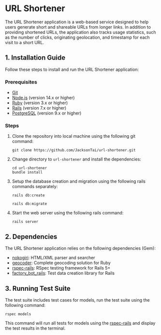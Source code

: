 # **URL Shortener**
The URL Shortener application is a web-based service designed to help users generate short and shareable URLs from longer links. In addition to providing shortened URLs, the application also tracks usage statistics, such as the number of clicks, originating geolocation, and timestamp for each visit to a short URL.

## **1. Installation Guide**
Follow these steps to install and run the URL Shortener application:
### Prerequisites
- [Git](https://git-scm.com/)
- [Node.js](https://nodejs.org/en) (version 14.x or higher)
- [Ruby](https://www.ruby-lang.org/en/) (version 3.x or higher)
- [Rails](https://rubyonrails.org/) (version 7.x or higher)
- [PostgreSQL](https://www.postgresql.org/) (version 9.x or higher)

### Steps
1. Clone the repository into local machine using the following git command:
    ```
    git clone https://github.com/JacksonTai/url-shortener.git
    ```

2. Change directory to `url-shortener` and install the dependencies:
    ```
    cd url-shortener
    bundle install
    ```

3. Setup the database creation and migration using the following rails commands separately:
    ```
    rails db:create
    ```

    ```
    rails db:migrate
    ```

4. Start the web server using the following rails command:
    ```
    rails server
    ```

## **2. Dependencies**
The URL Shortener application relies on the following dependencies (Gem):
- [nokogiri](https://github.com/sparklemotion/nokogiri): HTML/XML parser and searcher 
- [geocoder](https://github.com/alexreisner/geocoder): Complete geocoding solution for Ruby
- [rspec-rails](https://github.com/rspec/rspec-rails):  RSpec testing framework for Rails 5+
- [factory_bot_rails](https://github.com/thoughtbot/factory_bot_rails): Test data creation library for Rails

## **3. Running Test Suite**
The test suite includes test cases for models, run the test suite using the following command:
```
rspec models
```
This command will run all tests for models using the 
[rspec-rails](https://github.com/rspec/rspec-rails) and display the test results in the terminal.
